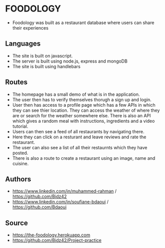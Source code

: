
# FOODOLOGY

- Foodology was built as a restaurant database where users can share their experiences

## Languages

- The site is built on javascript. 
- The server is built using node.js, express and mongoDB
- The site is built using handlebars

## Routes

- The homepage has a small demo of what is in the application.
- The user then has to verify themselves thorugh a sign up and login.
- User then has access to a profile page which has a few APIs in which they can see thier location. They can access the weather of where they are or search for the weather somewhere else. There is also an API which gives a random meal with instructions, ingredients and a video tutorial.
- Users can then see a feed of all restaurants by navigating there.
- Here they can click on a resturant and leave reviews and rate the restaurant. 
- The user can also see a list of all their restaurnts which they have posted.
- There is also a route to create a restaurant using an image, name and cuisine.


## Authors

- https://www.linkedin.com/in/muhammed-rahman / https://github.com/Bidz42
- https://www.linkedin.com/in/soufiane-bdaoui / https://github.com/Bdaoui


## Source

- https://the-foodology.herokuapp.com
- https://github.com/Bidz42/Project-practice


